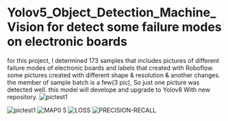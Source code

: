 # Yolov5_Object_Detection_Machine_Vision for detect some failure modes on electronic boards

for this project, I determined 173 samples that includes pictures of different failure modes of electronic boards and labels that created with Roboflow.
some pictures created with different shape & resolution & another changes.
the member of sample batch is a few(3 pic), So just one picture was detected well.
this model will develope and upgrade to Yolov8 With new repository.
![pictest1](https://github.com/user-attachments/assets/ee39a29d-9863-43b0-8919-c9c6e4bb2300)

![pictest1](https://github.com/user-attachments/assets/ee0dc09d-a036-49ab-8939-8f09bb17241b)
![MAP0 5](https://github.com/user-attachments/assets/8e0e7cf9-2734-466f-a740-55f1645d1410)
![LOSS](https://github.com/user-attachments/assets/3aa3463f-faa1-4555-9c1f-652767a4c4a2)
![PRECISION-RECALL](https://github.com/user-attachments/assets/8986ea8a-c14f-4227-bbcc-592b0fd45b24)
